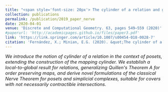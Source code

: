 ```yaml
---
title: "<span style='font-size: 20px'> The cylinder of a relation and generalized versions of the Nerve Theorem"
collection: publications
permalink: /publication/2019_paper_nerve
date: 2020-04-01
venue: 'Discrete and Computational Geometry. 63, pages 549–559 (2020)'
#paperurl: 'http://academicpages.github.io/files/paper3.pdf'
link: 'https://link.springer.com/article/10.1007/s00454-018-0028-7'
citation: 'Fernández, X.; Minian, E.G. (2020). &quot;The cylinder of a relation and generalized versions of the Nerve Theorem.&quot; <i>Discrete and Computational Geometry</i>. 63, pages 549–559.'
---
```


<p style="font-size:11pt; font-style:italic">
We introduce the notion of cylinder of a relation in the context of posets, extending the construction of the mapping cylinder. We establish a local-to-global result for relations, generalizing Quillen's Theorem A for order preserving maps, and derive novel formulations of the classical Nerve Theorem for posets and simplicial complexes, suitable for covers with not necessarily contractible intersections.
</p>